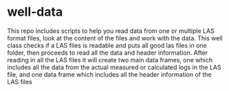 # well-data
This repo includes scripts to help you read data from one or multiple LAS format files, look at the content of the files and work with the data. 
This well class checks if a LAS files is readable and puts all good las files in one folder, then proceeds to read all the data and header information. After reading in all the LAS files it will create two main data frames, one which includes all the data from the actual measured or calculated logs in the LAS file, and one data frame which includes all the header information of the LAS files 
